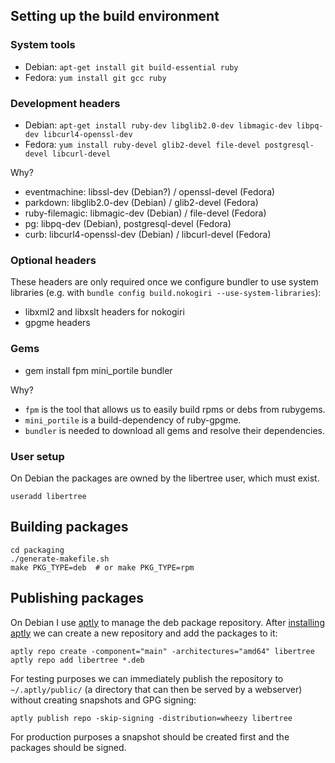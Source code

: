 ## Setting up the build environment

### System tools

- Debian: `apt-get install git build-essential ruby`
- Fedora: `yum install git gcc ruby`

### Development headers

- Debian: `apt-get install ruby-dev libglib2.0-dev libmagic-dev libpq-dev libcurl4-openssl-dev`
- Fedora: `yum install ruby-devel glib2-devel file-devel postgresql-devel libcurl-devel`

Why?

- eventmachine: libssl-dev (Debian?) / openssl-devel (Fedora)
- parkdown: libglib2.0-dev (Debian) / glib2-devel (Fedora)
- ruby-filemagic: libmagic-dev (Debian) / file-devel (Fedora)
- pg: libpq-dev (Debian), postgresql-devel (Fedora)
- curb: libcurl4-openssl-dev (Debian) / libcurl-devel (Fedora)

### Optional headers

These headers are only required once we configure bundler to use
system libraries (e.g. with `bundle config build.nokogiri
--use-system-libraries`):

- libxml2 and libxslt headers for nokogiri
- gpgme headers

### Gems

- gem install fpm mini_portile bundler

Why?

- `fpm` is the tool that allows us to easily build rpms or debs from rubygems.
- `mini_portile` is a build-dependency of ruby-gpgme.
- `bundler` is needed to download all gems and resolve their dependencies.

### User setup

On Debian the packages are owned by the libertree user, which must exist.

    useradd libertree


## Building packages

~~~
cd packaging
./generate-makefile.sh
make PKG_TYPE=deb  # or make PKG_TYPE=rpm
~~~

## Publishing packages

On Debian I use [aptly](http://www.aptly.info) to manage the deb
package repository.  After
[installing aptly](http://www.aptly.info/download) we can create a new
repository and add the packages to it:

~~~
aptly repo create -component="main" -architectures="amd64" libertree
aptly repo add libertree *.deb
~~~

For testing purposes we can immediately publish the repository to
`~/.aptly/public/` (a directory that can then be served by a
webserver) without creating snapshots and GPG signing:

~~~
aptly publish repo -skip-signing -distribution=wheezy libertree
~~~

For production purposes a snapshot should be created first and the
packages should be signed.

